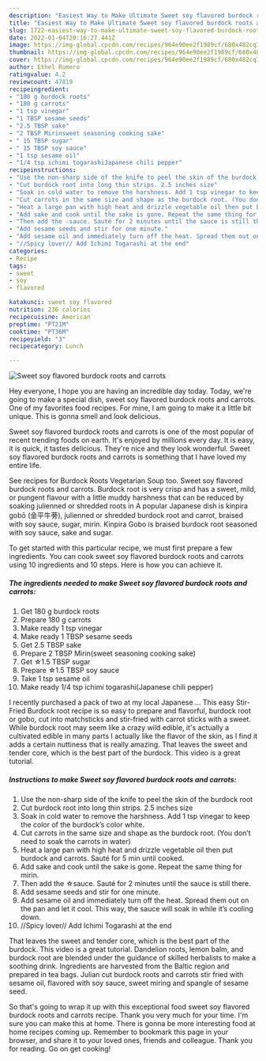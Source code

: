 ```yaml
---
description: "Easiest Way to Make Ultimate Sweet soy flavored burdock roots and carrots"
title: "Easiest Way to Make Ultimate Sweet soy flavored burdock roots and carrots"
slug: 1722-easiest-way-to-make-ultimate-sweet-soy-flavored-burdock-roots-and-carrots
date: 2022-01-04T20:16:27.441Z
image: https://img-global.cpcdn.com/recipes/964e90ee2f1989cf/680x482cq70/sweet-soy-flavored-burdock-roots-and-carrots-recipe-main-photo.jpg
thumbnail: https://img-global.cpcdn.com/recipes/964e90ee2f1989cf/680x482cq70/sweet-soy-flavored-burdock-roots-and-carrots-recipe-main-photo.jpg
cover: https://img-global.cpcdn.com/recipes/964e90ee2f1989cf/680x482cq70/sweet-soy-flavored-burdock-roots-and-carrots-recipe-main-photo.jpg
author: Ethel Romero
ratingvalue: 4.2
reviewcount: 47819
recipeingredient:
- "180 g burdock roots"
- "180 g carrots"
- "1 tsp vinegar"
- "1 TBSP sesame seeds"
- "2.5 TBSP sake"
- "2 TBSP Mirinsweet seasoning cooking sake"
- " 15 TBSP sugar"
- " 15 TBSP soy sauce"
- "1 tsp sesame oil"
- "1/4 tsp ichimi togarashiJapanese chili pepper"
recipeinstructions:
- "Use the non-sharp side of the knife to peel the skin of the burdock root"
- "Cut burdock root into long thin strips. 2.5 inches size"
- "Soak in cold water to remove the harshness. Add 1 tsp vinegar to keep the color of the burdock’s color white."
- "Cut carrots in the same size and shape as the burdock root. (You don’t need to soak the carrots in water)"
- "Heat a large pan with high heat and drizzle vegetable oil then put burdock and carrots. Sauté for 5 min until cooked."
- "Add sake and cook until the sake is gone. Repeat the same thing for mirin."
- "Then add the ☆sauce. Sauté for 2 minutes until the sauce is still there."
- "Add sesame seeds and stir for one minute."
- "Add sesame oil and immediately turn off the heat. Spread them out on the pan and let it cool. This way, the sauce will soak in while it’s cooling down."
- "//Spicy lover// Add Ichimi Togarashi at the end"
categories:
- Recipe
tags:
- sweet
- soy
- flavored

katakunci: sweet soy flavored 
nutrition: 236 calories
recipecuisine: American
preptime: "PT21M"
cooktime: "PT36M"
recipeyield: "3"
recipecategory: Lunch

---
```



![Sweet soy flavored burdock roots and carrots](https://img-global.cpcdn.com/recipes/964e90ee2f1989cf/680x482cq70/sweet-soy-flavored-burdock-roots-and-carrots-recipe-main-photo.jpg)

Hey everyone, I hope you are having an incredible day today. Today, we're going to make a special dish, sweet soy flavored burdock roots and carrots. One of my favorites food recipes. For mine, I am going to make it a little bit unique. This is gonna smell and look delicious.

Sweet soy flavored burdock roots and carrots is one of the most popular of recent trending foods on earth. It's enjoyed by millions every day. It is easy, it is quick, it tastes delicious. They're nice and they look wonderful. Sweet soy flavored burdock roots and carrots is something that I have loved my entire life.

See recipes for Burdock Roots Vegetarian Soup too. Sweet soy flavored burdock roots and carrots. Burdock root is very crisp and has a sweet, mild, or pungent flavour with a little muddy harshness that can be reduced by soaking julienned or shredded roots in A popular Japanese dish is kinpira gobō (金平牛蒡), julienned or shredded burdock root and carrot, braised with soy sauce, sugar, mirin. Kinpira Gobo is braised burdock root seasoned with soy sauce, sake and sugar.


To get started with this particular recipe, we must first prepare a few ingredients. You can cook sweet soy flavored burdock roots and carrots using 10 ingredients and 10 steps. Here is how you can achieve it.

<!--inarticleads1-->

##### The ingredients needed to make Sweet soy flavored burdock roots and carrots:

1. Get 180 g burdock roots
1. Prepare 180 g carrots
1. Make ready 1 tsp vinegar
1. Make ready 1 TBSP sesame seeds
1. Get 2.5 TBSP sake
1. Prepare 2 TBSP Mirin(sweet seasoning cooking sake)
1. Get  ☆1.5 TBSP sugar
1. Prepare  ☆1.5 TBSP soy sauce
1. Take 1 tsp sesame oil
1. Make ready 1/4 tsp ichimi togarashi(Japanese chili pepper)


I recently purchased a pack of two at my local Japanese … This easy Stir-Fried Burdock root recipe is so easy to prepare and flavorful, burdock root or gobo, cut into matchsticks and stir-fried with carrot sticks with a sweet. While burdock root may seem like a crazy wild edible, it&#39;s actually a cultivated edible in many parts I actually like the flavor of the skin, as I find it adds a certain nuttiness that is really amazing. That leaves the sweet and tender core, which is the best part of the burdock. This video is a great tutorial. 

<!--inarticleads2-->

##### Instructions to make Sweet soy flavored burdock roots and carrots:

1. Use the non-sharp side of the knife to peel the skin of the burdock root
1. Cut burdock root into long thin strips. 2.5 inches size
1. Soak in cold water to remove the harshness. Add 1 tsp vinegar to keep the color of the burdock’s color white.
1. Cut carrots in the same size and shape as the burdock root. (You don’t need to soak the carrots in water)
1. Heat a large pan with high heat and drizzle vegetable oil then put burdock and carrots. Sauté for 5 min until cooked.
1. Add sake and cook until the sake is gone. Repeat the same thing for mirin.
1. Then add the ☆sauce. Sauté for 2 minutes until the sauce is still there.
1. Add sesame seeds and stir for one minute.
1. Add sesame oil and immediately turn off the heat. Spread them out on the pan and let it cool. This way, the sauce will soak in while it’s cooling down.
1. //Spicy lover// Add Ichimi Togarashi at the end


That leaves the sweet and tender core, which is the best part of the burdock. This video is a great tutorial. Dandelion roots, lemon balm, and burdock root are blended under the guidance of skilled herbalists to make a soothing drink. Ingredients are harvested from the Baltic region and prepared in tea bags. Julian cut burdock roots and carrots stir fried with sesame oil, flavored with soy sauce, sweet miring and spangle of sesame seed. 

So that's going to wrap it up with this exceptional food sweet soy flavored burdock roots and carrots recipe. Thank you very much for your time. I'm sure you can make this at home. There is gonna be more interesting food at home recipes coming up. Remember to bookmark this page in your browser, and share it to your loved ones, friends and colleague. Thank you for reading. Go on get cooking!
